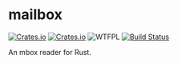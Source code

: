 mailbox
=======
[![Crates.io](https://img.shields.io/crates/v/mailbox.svg)](https://crates.io/crates/mailbox) [![Crates.io](https://img.shields.io/crates/d/mailbox.svg)](https://crates.io/crates/mailbox) ![WTFPL](http://img.shields.io/badge/license-WTFPL-blue.svg) [![Build Status](https://api.travis-ci.org/meh/rust-mailbox.svg?branch=master)](https://travis-ci.org/meh/rust-mailbox)

An mbox reader for Rust.
